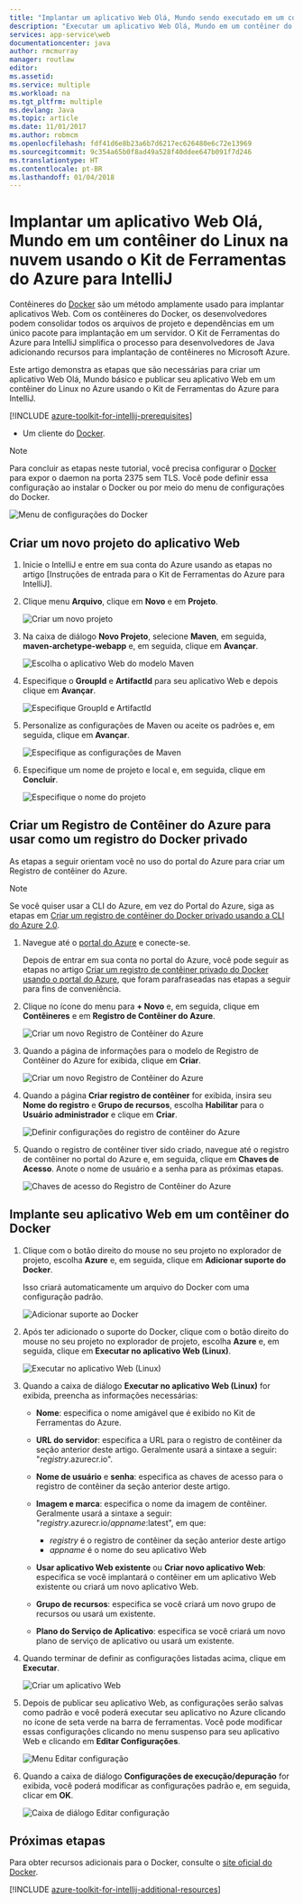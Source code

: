 ```yaml
---
title: "Implantar um aplicativo Web Olá, Mundo sendo executado em um contêiner do Linux na nuvem usando o Kit de Ferramentas do Azure para IntelliJ"
description: "Executar um aplicativo Web Olá, Mundo em um contêiner do Linux e implantá-lo na nuvem usando o Kit de Ferramentas do Azure para IntelliJ."
services: app-service\web
documentationcenter: java
author: rmcmurray
manager: routlaw
editor: 
ms.assetid: 
ms.service: multiple
ms.workload: na
ms.tgt_pltfrm: multiple
ms.devlang: Java
ms.topic: article
ms.date: 11/01/2017
ms.author: robmcm
ms.openlocfilehash: fdf41d6e8b23a6b7d6217ec626480e6c72e13969
ms.sourcegitcommit: 9c354a65b0f8ad49a528f40ddee647b091f7d246
ms.translationtype: HT
ms.contentlocale: pt-BR
ms.lasthandoff: 01/04/2018
---
```

# <a name="deploy-a-hello-world-web-app-to-a-linux-container-in-the-cloud-using-the-azure-toolkit-for-intellij"></a>Implantar um aplicativo Web Olá, Mundo em um contêiner do Linux na nuvem usando o Kit de Ferramentas do Azure para IntelliJ

Contêineres do [Docker] são um método amplamente usado para implantar aplicativos Web. Com os contêineres do Docker, os desenvolvedores podem consolidar todos os arquivos de projeto e dependências em um único pacote para implantação em um servidor. O Kit de Ferramentas do Azure para IntelliJ simplifica o processo para desenvolvedores de Java adicionando recursos para implantação de contêineres no Microsoft Azure.

Este artigo demonstra as etapas que são necessárias para criar um aplicativo Web Olá, Mundo básico e publicar seu aplicativo Web em um contêiner do Linux no Azure usando o Kit de Ferramentas do Azure para IntelliJ.

[!INCLUDE [azure-toolkit-for-intellij-prerequisites](../includes/azure-toolkit-for-intellij-prerequisites.md)]
* Um cliente do [Docker].

> [!NOTE]
>
> Para concluir as etapas neste tutorial, você precisa configurar o [Docker] para expor o daemon na porta 2375 sem TLS. Você pode definir essa configuração ao instalar o Docker ou por meio do menu de configurações do Docker.
>
> ![Menu de configurações do Docker][docker-settings-menu]
>

## <a name="create-a-new-web-app-project"></a>Criar um novo projeto do aplicativo Web

1. Inicie o IntelliJ e entre em sua conta do Azure usando as etapas no artigo [Instruções de entrada para o Kit de Ferramentas do Azure para IntelliJ].

1. Clique menu **Arquivo**, clique em **Novo** e em **Projeto**.
   
   ![Criar um novo projeto][file-new-project]

1. Na caixa de diálogo **Novo Projeto**, selecione **Maven**, em seguida, **maven-archetype-webapp** e, em seguida, clique em **Avançar**.
   
   ![Escolha o aplicativo Web do modelo Maven][maven-archetype-webapp]
   
1. Especifique o **GroupId** e **ArtifactId** para seu aplicativo Web e depois clique em **Avançar**.
   
   ![Especifique GroupId e ArtifactId][groupid-and-artifactid]

1. Personalize as configurações de Maven ou aceite os padrões e, em seguida, clique em **Avançar**.
   
   ![Especifique as configurações de Maven][maven-options]

1. Especifique um nome de projeto e local e, em seguida, clique em **Concluir**.
   
   ![Especifique o nome do projeto][project-name]

## <a name="create-an-azure-container-registry-to-use-as-a-private-docker-registry"></a>Criar um Registro de Contêiner do Azure para usar como um registro do Docker privado

As etapas a seguir orientam você no uso do portal do Azure para criar um Registro de contêiner do Azure.

> [!NOTE]
>
> Se você quiser usar a CLI do Azure, em vez do Portal do Azure, siga as etapas em [Criar um registro de contêiner do Docker privado usando a CLI do Azure 2.0][Create Docker Registry using Azure CLI].
>

1. Navegue até o [portal do Azure] e conecte-se.

   Depois de entrar em sua conta no portal do Azure, você pode seguir as etapas no artigo [Criar um registro de contêiner privado do Docker usando o portal do Azure], que foram parafraseadas nas etapas a seguir para fins de conveniência.

1. Clique no ícone do menu para **+ Novo** e, em seguida, clique em **Contêineres** e em **Registro de Contêiner do Azure**.
   
   ![Criar um novo Registro de Contêiner do Azure][AR01]

1. Quando a página de informações para o modelo de Registro de Contêiner do Azure for exibida, clique em **Criar**. 

   ![Criar um novo Registro de Contêiner do Azure][AR02]

1. Quando a página **Criar registro de contêiner** for exibida, insira seu **Nome do registro** e **Grupo de recursos**, escolha **Habilitar** para o **Usuário administrador** e clique em **Criar**.

   ![Definir configurações do registro de contêiner do Azure][AR03]

1. Quando o registro de contêiner tiver sido criado, navegue até o registro de contêiner no portal do Azure e, em seguida, clique em **Chaves de Acesso**. Anote o nome de usuário e a senha para as próximas etapas.

   ![Chaves de acesso do Registro de Contêiner do Azure][AR04]

## <a name="deploy-your-web-app-in-a-docker-container"></a>Implante seu aplicativo Web em um contêiner do Docker

1. Clique com o botão direito do mouse no seu projeto no explorador de projeto, escolha **Azure** e, em seguida, clique em **Adicionar suporte do Docker**.

   Isso criará automaticamente um arquivo do Docker com uma configuração padrão.

   ![Adicionar suporte ao Docker][add-docker-support]

1. Após ter adicionado o suporte do Docker, clique com o botão direito do mouse no seu projeto no explorador de projeto, escolha **Azure** e, em seguida, clique em **Executar no aplicativo Web (Linux)**.

   ![Executar no aplicativo Web (Linux)][run-on-web-app-linux]

1. Quando a caixa de diálogo **Executar no aplicativo Web (Linux)** for exibida, preencha as informações necessárias:

   * **Nome**: especifica o nome amigável que é exibido no Kit de Ferramentas do Azure. 

   * **URL do servidor**: especifica a URL para o registro de contêiner da seção anterior deste artigo. Geralmente usará a sintaxe a seguir: "*registry*.azurecr.io". 

   * **Nome de usuário** e **senha**: especifica as chaves de acesso para o registro de contêiner da seção anterior deste artigo. 

   * **Imagem e marca**: especifica o nome da imagem de contêiner. Geralmente usará a sintaxe a seguir: "*registry*.azurecr.io/*appname*:latest", em que: 
      * *registry* é o registro de contêiner da seção anterior deste artigo 
      * *appname* é o nome do seu aplicativo Web 

   * **Usar aplicativo Web existente** ou **Criar novo aplicativo Web**: especifica se você implantará o contêiner em um aplicativo Web existente ou criará um novo aplicativo Web. 

   * **Grupo de recursos**: especifica se você criará um novo grupo de recursos ou usará um existente. 

   * **Plano do Serviço de Aplicativo**: especifica se você criará um novo plano de serviço de aplicativo ou usará um existente. 

1. Quando terminar de definir as configurações listadas acima, clique em **Executar**.

   ![Criar um aplicativo Web][create-web-app]

1. Depois de publicar seu aplicativo Web, as configurações serão salvas como padrão e você poderá executar seu aplicativo no Azure clicando no ícone de seta verde na barra de ferramentas. Você pode modificar essas configurações clicando no menu suspenso para seu aplicativo Web e clicando em **Editar Configurações**.

   ![Menu Editar configuração][edit-configuration-menu]

1. Quando a caixa de diálogo **Configurações de execução/depuração** for exibida, você poderá modificar as configurações padrão e, em seguida, clicar em **OK**.

   ![Caixa de diálogo Editar configuração][edit-configuration-dialog]

## <a name="next-steps"></a>Próximas etapas

Para obter recursos adicionais para o Docker, consulte o [site oficial do Docker][Docker].

[!INCLUDE [azure-toolkit-for-intellij-additional-resources](../includes/azure-toolkit-for-intellij-additional-resources.md)]

<!-- URL List -->

[portal do Azure]: https://portal.azure.com/
[Criar um registro de contêiner privado do Docker usando o portal do Azure]: /azure/container-registry/container-registry-get-started-portal
[Azure for Java Developers]: https://docs.microsoft.com/java/azure/
[Java Tools for Visual Studio Team Services]: https://java.visualstudio.com/
[Create Docker Registry using Azure CLI]: /azure/container-registry/container-registry-get-started-azure-cli

[Docker]: https://www.docker.com/
[Configuring artifacts]: https://www.jetbrains.com/help/idea/2016.1/configuring-artifacts.html

<!-- IMG List -->

[AR01]: media/azure-toolkit-for-intellij-hello-world-web-app-linux/AR01.png
[AR02]: media/azure-toolkit-for-intellij-hello-world-web-app-linux/AR02.png
[AR03]: media/azure-toolkit-for-intellij-hello-world-web-app-linux/AR03.png
[AR04]: media/azure-toolkit-for-intellij-hello-world-web-app-linux/AR04.png

[docker-settings-menu]: media/azure-toolkit-for-intellij-hello-world-web-app-linux/docker-settings-menu.png
[file-new-project]: media/azure-toolkit-for-intellij-hello-world-web-app-linux/file-new-project.png
[maven-archetype-webapp]: media/azure-toolkit-for-intellij-hello-world-web-app-linux/maven-archetype-webapp.png
[groupid-and-artifactid]: media/azure-toolkit-for-intellij-hello-world-web-app-linux/groupid-and-artifactid.png
[maven-options]: media/azure-toolkit-for-intellij-hello-world-web-app-linux/maven-options.png
[project-name]: media/azure-toolkit-for-intellij-hello-world-web-app-linux/project-name.png
[add-docker-support]: media/azure-toolkit-for-intellij-hello-world-web-app-linux/add-docker-support.png
[run-on-web-app-linux]: media/azure-toolkit-for-intellij-hello-world-web-app-linux/run-on-web-app-linux.png
[create-web-app]: media/azure-toolkit-for-intellij-hello-world-web-app-linux/create-web-app.png
[edit-configuration-menu]: media/azure-toolkit-for-intellij-hello-world-web-app-linux/edit-configuration-menu.png
[edit-configuration-dialog]: media/azure-toolkit-for-intellij-hello-world-web-app-linux/edit-configuration-dialog.png
[successfully-deployed]: media/azure-toolkit-for-intellij-hello-world-web-app-linux/successfully-deployed.png
